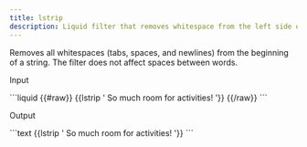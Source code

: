 ```yaml
---
title: lstrip
description: Liquid filter that removes whitespace from the left side of a string.
---
```


Removes all whitespaces (tabs, spaces, and newlines) from the beginning of a string. The filter does not affect spaces between words.

<p class="code-label">Input</p>
```liquid
{{#raw}}
{{lstrip '          So much room for activities!          '}}
{{/raw}}
```

<p class="code-label">Output</p>
```text
{{lstrip '          So much room for activities!          '}}
```
